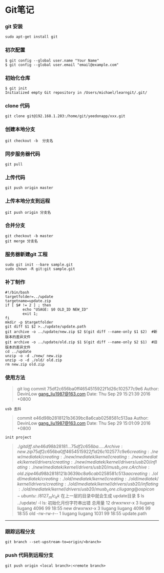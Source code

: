 # **Git笔记**
### git 安装
   
```
sudo apt-get install git
```

### 初次配置
   
```
$ git config --global user.name "Your Name"
$ git config --global user.email "email@example.com"
```

### 初始化仓库
```
$ git init
Initialized empty Git repository in /Users/michael/learngit/.git/
```

### clone 代码
```
git clone git@192.168.1.203:/home/git/yeedonapp/xxx.git
```

### 创建本地分支
```
git checkout -b  分支名
```

### 同步服务器代码
```
git pull
```
### 上传代码
```
git push origin master
```
### 上传本地分支到远程
```
git push origin 分支名
```
### 合并分支
```
git checkout -b master
git merge 分支名
```
### 服务器新建git 工程
```
sudo git init --bare sample.git
sudo chown -R git:git sample.git
```
### 补丁制作
```
#!/bin/bash
targetfolder=../update
targetname=update.zip
if [ $# != 2 ] ; then
        echo "USAGE: $0 OLD_ID NEW_ID" 
        exit 1;
fi
mkdir -p $targetfolder
git diff $1 $2 >../update/update.path
git archive -o ../update/new.zip $2 $(git diff --name-only $1 $2)  #新版本的差异文件
git archive -o ../update/old.zip $1 $(git diff --name-only $2 $1)  #旧版本的差异文件
cd ../update
unzip -o -d ./new/ new.zip
unzip -o -d ./old/ old.zip
rm new.zip old.zip
```
### 使用方法
> git log
commit 75df2c656ba0ff4654515922f1d26c102577c9e6
Author: DevinLow <gang_liu1987@163.com>
Date:   Thu Sep 29 15:21:39 2016 +0800
>
    usb 去抖

>commit e46d98b2818121b3639bc8a6cab0258581c513aa
Author: DevinLow <gang_liu1987@163.com>
Date:   Thu Sep 29 15:01:09 2016 +0800
>
    init project


>$./gitdiff.sh  e46d98b28181...   75df2c656ba..... 
Archive:  new.zip
75df2c656ba0ff4654515922f1d26c102577c9e6
   creating: ./new/mediatek/
   creating: ./new/mediatek/kernel/
   creating: ./new/mediatek/kernel/drivers/
   creating: ./new/mediatek/kernel/drivers/usb20/
  inflating: ./new/mediatek/kernel/drivers/usb20/musb_core.c  
Archive:  old.zip
e46d98b2818121b3639bc8a6cab0258581c513aa
   creating: ./old/mediatek/
   creating: ./old/mediatek/kernel/
   creating: ./old/mediatek/kernel/drivers/
   creating: ./old/mediatek/kernel/drivers/usb20/
  inflating: ./old/mediatek/kernel/drivers/usb20/musb_core.c  
liugang@ospicon-ubuntu:~/8127_mlc_kk$ 
在上一层的目录中就会生成 update目录
$ ls  ../update/ -l
ls: 初始化月份字符串出错
总用量 12
drwxrwxr-x 3 liugang liugang 4096  99 18:55 new
drwxrwxr-x 3 liugang liugang 4096  99 18:55 old
>-rw-rw-r-- 1 liugang liugang 1031  99 18:55 update.path

---
### 跟踪远程分支
```
git branch --set-upstream-to=origin/<branch>
```
### push 代码到远程分支
```
git push origin <local branch>:<remote branch>
```